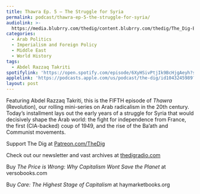 ```yaml
---
title: Thawra Ep. 5 – The Struggle for Syria
permalink: podcast/thawra-ep-5-the-struggle-for-syria/
audiolink: >-
  https://media.blubrry.com/thedig/content.blubrry.com/thedig/The_Dig-EP_439-Takriti.mp3
categories:
  - Arab Politics
  - Imperialism and Foreign Policy
  - Middle East
  - World History
tags:
  - Abdel Razzaq Takriti
spotifylink: 'https://open.spotify.com/episode/6XyHSivPtjIk9BcHjgAeyh?si=c4f0930f09984576'
applelink: 'https://podcasts.apple.com/us/podcast/the-dig/id1043245989?i=1000650210008'
layout: post
---
```


Featuring Abdel Razzaq Takriti, this is the FIFTH episode of *Thawra* (Revolution), our rolling mini-series on Arab radicalism in the 20th century. Today’s installment lays out the early years of a struggle for Syria that would decisively shape the Arab world: the fight for independence from France, the first (CIA-backed) coup of 1949, and the rise of the Ba’ath and Communist movements.

Support The Dig at [Patreon.com/TheDig](http://patreon.com/TheDig)

Check out our newsletter and vast archives at [thedigradio.com](http://thedigradio.com)

Buy *The Price is Wrong: Why Capitalism Wont Save the Planet* at versobooks.com

Buy *Care: The Highest Stage of Capitalism* at haymarketbooks.org
